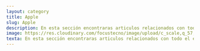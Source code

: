 ```yaml
---
layout: category
title: Apple
slug: Apple
description: En esta sección encontraras articulos relacionados con todo el ecosistema de Apple. Aquí hablaremos de Iphone, iOS, Ipad, Iphone Cloud, iMac, Apple Watch y mucho más.
image: https://res.cloudinary.com/focustecno/image/upload/c_scale,q_57,w_1275/v1625237171/Untitled_afny7a.webp
texta: En esta sección encontraras articulos relacionados con todo el ecosistema de Apple. Aquí hablaremos de Iphone, iOS, Ipad, Iphone Cloud, iMac, Apple Watch y mucho más.
---
```

